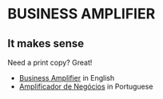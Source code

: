 # BUSINESS AMPLIFIER
## It makes sense

Need a print copy? Great!

- [Business Amplifier](https://www.amazon.com/Business-Amplifier-M-Sc-Motta-Lopes/dp/B083XGK14Q) in English
- [Amplificador de Negócios](https://www.amazon.com/M-Sc-Jose-Motta-Lopes/dp/8592301009) in Portuguese



